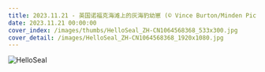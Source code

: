 ```yaml
---
title: 2023.11.21 - 英国诺福克海滩上的灰海豹幼崽 (© Vince Burton/Minden Pictures)
date: 2023.11.21 00:00:00
cover_index: /images/thumbs/HelloSeal_ZH-CN1064568368_533x300.jpg
cover_detail: /images/HelloSeal_ZH-CN1064568368_1920x1080.jpg
---
```


![HelloSeal](/images/HelloSeal_ZH-CN1064568368_1920x1080.jpg)

